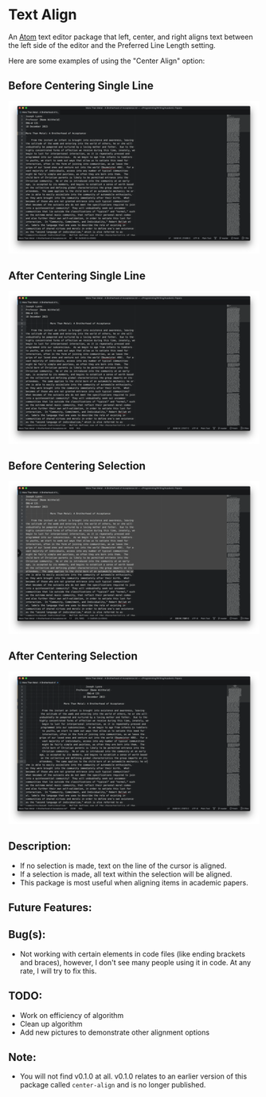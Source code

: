 # Text Align
An [Atom](https://atom.io) text editor package that left, center, and right
aligns text between the left side of the editor and the Preferred Line Length
setting.

Here are some examples of using the "Center Align" option:

## Before Centering Single Line
![Before Single Line](./Screenshots/Before-Single-Line.png)

## After Centering Single Line
![After Single Line](./Screenshots/After-Single-Line.png)

## Before Centering Selection
![Before Selection](./Screenshots/Before-Selection.png)

## After Centering Selection
![After Selection](./Screenshots/After-Selection.png)

## Description:

* If no selection is made, text on the line of the cursor is aligned.  
* If a selection is made, all text within the selection will be aligned.
* This package is most useful when aligning items in academic papers.

## Future Features:

## Bug(s):

* Not working with certain elements in code files (like ending brackets and
braces), however, I don't see many people using it in code.  At any rate, I will
try to fix this.

## TODO:

* Work on efficiency of algorithm
* Clean up algorithm
* Add new pictures to demonstrate other alignment options

## Note:

* You will not find v0.1.0 at all.  v0.1.0 relates to an earlier version of this
package called `center-align` and is no longer published.
